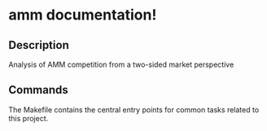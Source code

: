 # amm documentation!

## Description

Analysis of AMM competition from a two-sided market perspective

## Commands

The Makefile contains the central entry points for common tasks related to this project.

